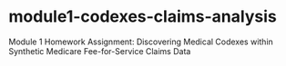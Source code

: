 # module1-codexes-claims-analysis
Module 1 Homework Assignment: Discovering Medical Codexes within Synthetic Medicare Fee-for-Service Claims Data
